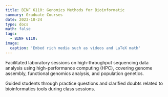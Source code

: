 ```yaml
---
title: BINF 6110: Genomics Methods for Bioinformatic
summary: Graduate Courses 
date: 2023-10-24
type: docs
math: false
tags:
  - BINF 6110:
image:
  caption: 'Embed rich media such as videos and LaTeX math'
---
```


Facilitated laboratory sessions on high-throughput sequencing data analysis using high-performance computing (HPC), covering genome assembly, functional genomics analysis, and population genetics. 



Guided students through practice questions and clarified doubts related to bioinformatics tools during class sessions.